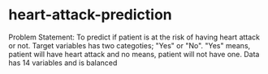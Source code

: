 # heart-attack-prediction

Problem Statement: To predict if patient is at the risk of having heart attack or not. Target variables has two categoties; "Yes" or "No". "Yes" means, patient will have heart attack and no means, patient will not have one. Data has 14 variables and is balanced

